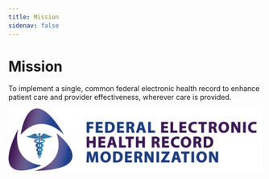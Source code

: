 ```yaml
---
title: Mission
sidenav: false
---
```

# Mission

To implement a single, common federal electronic health record to enhance patient care and provider effectiveness, wherever care is provided.

![](/static/images/fehrmlogo.png)